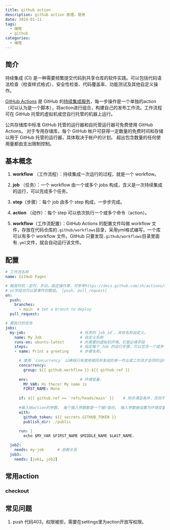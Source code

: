 ```yaml
---
title: github action
description: github action 原理，使用
date: 2024-01-11
tags:
  - 编程
  - github
categories:
  - 编程
---
```

## 简介
持续集成 (CI) 是一种需要频繁提交代码到共享仓库的软件实践。可以包括代码语法检查（检查样式格式）、安全性检查、代码覆盖率、功能测试及其他自定义操作。

[GitHub Actions](https://github.com/features/actions) 是 GitHub 的[持续集成服务](https://www.ruanyifeng.com/blog/2015/09/continuous-integration.html)，每一步操作是一个单独的action（可以认为是一个脚本），将action进行组合，构建自己的发布工作流。工作流程可在 GitHub 托管的虚拟机或您自行托管的机器上运行。

公共存储库中标准 GitHub 托管的运行器和自托管运行器可免费使用 GitHub Actions。 对于专用存储库，每个 GitHub 帐户可获得一定数量的免费时间和存储以用于 GitHub 托管的运行器，具体取决于帐户的计划。 超出包含数量的任何使用量都由支出限制控制。

##  基本概念


1. **workflow** （工作流程）：持续集成一次运行的过程，就是一个 workflow。

2. **job** （任务）：一个 workflow 由一个或多个 jobs 构成，含义是一次持续集成的运行，可以完成多个任务。

3. **step**（步骤）：每个 job 由多个 step 构成，一步步完成。

4. **action** （动作）：每个 step 可以依次执行一个或多个命令（action）。

5. **workflow**（工作流配置）：GitHub Actions 的配置文件叫做 workflow 文件，存放在代码仓库的`.github/workflows`目录，采用yml格式编写，一个库可以有多个 workflow 文件。GitHub 只要发现`.github/workflows`目录里面有`.yml`文件，就会自动运行该文件。

## 配置

```yml
# 工作流名称
name: GitHub Pages       

# 触发时机：定时，手动，指定操作等，可参考https://docs.github.com/zh/actions/writing-workflows/choosing-when-your-workflow-runs/events-that-trigger-workflows
# on字段也可以是事件的数组。 [push, pull_request]
on:
  push:
    branches:
      - main  # Set a branch to deploy
  pull_request:

# 要执行的任务
jobs:
  my-job:                        # 任务的`job_id`，具体名称自定义。
    name: My Job                 # 自定义名称
    runs-on: ubuntu-latest       # 所需要的虚拟机环境。它是必填字段
    steps:                       # 指定每个 Job 的运行步骤，可以包含一个或多个步骤
    - name: Print a greeting     # 步骤名称。

	  # 使用 `concurrency` 以确保只有使用相同并发组的单一作业或工作流才会同时运行。 并发组可以是任何字符串或表达式。
      concurrency:
        group: ${{ github.workflow }}-${{ github.ref }}
        
      env:                       # 环境变量，
        MY_VAR: Hi there! My name is
        FIRST_NAME: Mona
      
      if: ${{ github.ref == 'refs/heads/main' }}    # 除非满足条件，否则不运行。
      
      #输入给action的参数。 每个输入参数都是一个键/值对。 输入参数被设置为环境变量。
      with: 
	    github_token: ${{ secrets.GITHUB_TOKEN }}
        publish_dir: ./public 
      
      run: |                     
        echo $MY_VAR $FIRST_NAME $MIDDLE_NAME $LAST_NAME.

  job2:
    needs: my-job      # 依赖关系
  job3:
    needs: [job1, job2]     

```

## 常用action

### checkout

## 常见问题

1. push 代码403，权限被拒，需要在settings里为action开放写权限。